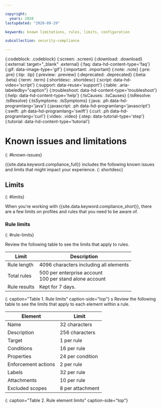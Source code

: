 ```yaml
---

copyright:
  years: 2020
lastupdated: "2020-09-29"

keywords: known limitations, rules, limits, configuration

subcollection: security-compliance

---
```


{:codeblock: .codeblock}
{:screen: .screen}
{:download: .download}
{:external: target="_blank" .external}
{:faq: data-hd-content-type='faq'}
{:gif: data-image-type='gif'}
{:important: .important}
{:note: .note}
{:pre: .pre}
{:tip: .tip}
{:preview: .preview}
{:deprecated: .deprecated}
{:beta: .beta}
{:term: .term}
{:shortdesc: .shortdesc}
{:script: data-hd-video='script'}
{:support: data-reuse='support'}
{:table: .aria-labeledby="caption"}
{:troubleshoot: data-hd-content-type='troubleshoot'}
{:help: data-hd-content-type='help'}
{:tsCauses: .tsCauses}
{:tsResolve: .tsResolve}
{:tsSymptoms: .tsSymptoms}
{:java: .ph data-hd-programlang='java'}
{:javascript: .ph data-hd-programlang='javascript'}
{:swift: .ph data-hd-programlang='swift'}
{:curl: .ph data-hd-programlang='curl'}
{:video: .video}
{:step: data-tutorial-type='step'}
{:tutorial: data-hd-content-type='tutorial'}


# Known issues and limitations
{: #known-issues}

{{site.data.keyword.compliance_full}} includes the following known issues and limits that might impact your experience.
{: shortdesc}



## Limits
{: #limits}

When you're working with {{site.data.keyword.compliance_short}}, there are a few limits on profiles and rules that you need to be aware of.

### Rule limits
{: #rule-limits}

Review the following table to see the limits that apply to rules. 

| Limit   | Description |
|---------|-----------|
| Rule length | 4096 characters including all elements |
| Total rules | 500 per enterprise account</br>100 per stand alone account |
| Rule results | Kept for 7 days.|
{: caption="Table 1. Rule limits" caption-side="top"}
s
Review the following table to see the limits that apply to each element within a rule.

| Element | Limit |
|---------|-------|
| Name | 32 characters |
| Description | 256 characters |
| Target | 1 per rule |
| Conditions | 16 per rule |
| Properties | 24 per condition |
| Enforcement actions | 2 per rule |
| Labels | 32 per rule |
| Attachments | 10 per rule |
| Excluded scopes | 8 per attachment |
{: caption="Table 2. Rule element limits" caption-side="top"}



